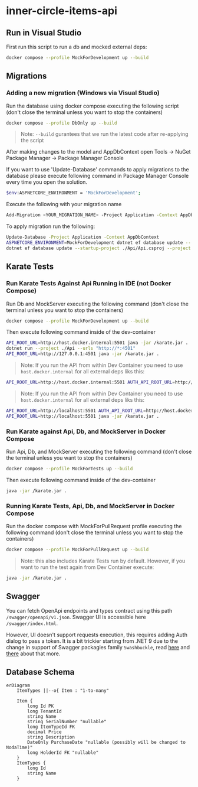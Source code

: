 # inner-circle-items-api

## Run in Visual Studio

First run this script to run a db and mocked external deps:
```bash
docker compose --profile MockForDevelopment up --build
```

## Migrations

### Adding a new migration  (Windows via Visual Studio)

Run the database using docker compose executing the following script (don't close the terminal unless you want to stop the containers)
```bash
docker compose --profile DbOnly up --build
```
>Note: `--build` gurantees that we run the latest code after re-applying the script

After making changes to the model and AppDbContext open Tools -> NuGet Package Manager -> Package Manager Console

If you want to use 'Update-Database' commands to apply migrations to the database please execute following command in Package Manager Console every time you open the solution.
```bash
$env:ASPNETCORE_ENVIRONMENT = 'MockForDevelopment';
```

Execute the following with your migration name
```bash
Add-Migration <YOUR_MIGRATION_NAME> -Project Application -Context AppDbContext
```

To apply migration run the following:
```bash
Update-Database -Project Application -Context AppDbContext
ASPNETCORE_ENVIRONMENT=MockForDevelopment dotnet ef database update -- --project Application -- --context AppDbContext
dotnet ef database update --startup-project ./Api/Api.csproj --project ./Application/Application.csproj --context AppDbContext --verbose
```


## Karate Tests

### Run Karate Tests Against Api Running in IDE (not Docker Compose)

Run Db and MockServer executing the following command (don't close the terminal unless you want to stop the containers)

```bash
docker compose --profile MockForDevelopment up --build
```

Then execute following command inside of the dev-container
```bash
API_ROOT_URL=http://host.docker.internal:5501 java -jar /karate.jar .
dotnet run --project ./Api --urls "http://*:4501"
API_ROOT_URL=http://127.0.0.1:4501 java -jar /karate.jar .
```
>Note: If you run the API from within Dev Container you need to use `host.docker.internal` for all external deps liks this:
```bash
API_ROOT_URL=http://host.docker.internal:5501 AUTH_API_ROOT_URL=http://host.docker.internal:8501 java -jar /karate.jar .
```
>Note: If you run the API from within Dev Container you need to use `host.docker.internal` for all external deps liks this:
```bash
API_ROOT_URL=http://localhost:5501 AUTH_API_ROOT_URL=http://host.docker.internal:8501 java -jar /karate.jar .
API_ROOT_URL=http://localhost:5501 java -jar /karate.jar .
```

### Run Karate against Api, Db, and MockServer in Docker Compose

Run Api, Db, and MockServer executing the following command (don't close the terminal unless you want to stop the containers)

```bash
docker compose --profile MockForTests up --build
```

Then execute following command inside of the dev-container
```bash
java -jar /karate.jar .
```

### Running Karate Tests, Api, Db, and MockServer in Docker Compose

Run the docker compose with MockForPullRequest profile executing the following command (don't close the terminal unless you want to stop the containers)

```bash
docker compose --profile MockForPullRequest up --build
```
>Note: this also includes Karate Tests run by default. However, if you want to run the test again from Dev Container execute:
```bash
java -jar /karate.jar .
```

## Swagger

You can fetch OpenApi endpoints and types contract using this path `/swagger/openapi/v1.json`. Swagger UI is accessible here `/swagger/index.html`. 

However, UI doesn't support requests execution, this requires adding Auth dialog to pass a token. It is a bit trickier starting from .NET 9 due to the change in support of Swagger packagies family `Swashbuckle`, read [here](https://learn.microsoft.com/en-us/aspnet/core/tutorials/getting-started-with-swashbuckle?view=aspnetcore-8.0&tabs=visual-studio) and [there](https://learn.microsoft.com/en-us/aspnet/core/fundamentals/openapi/overview?view=aspnetcore-9.0&preserve-view=true) about that more.

## Database Schema

```mermaid
erDiagram
    ItemTypes ||--o{ Item : "1-to-many"
    
    Item {
        long Id PK
        long TenantId
        string Name
        string SerialNumber "nullable"
        long ItemTypeId FK
        decimal Price
        string Description
        DateOnly PurchaseDate "nullable (possibly will be changed to NodaTime)"
        long HolderId FK "nullable"
    }
    ItemTypes {
        long Id
        string Name
    }
